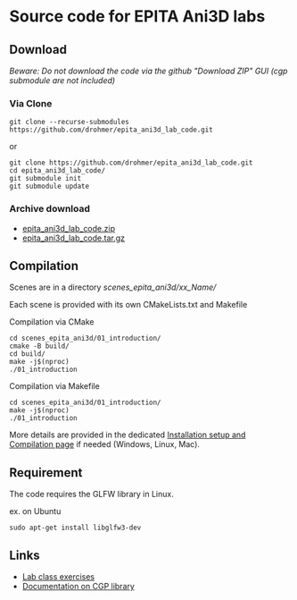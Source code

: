 # Source code for EPITA Ani3D labs

## Download

_Beware: Do not download the code via the github "Download ZIP" GUI (cgp submodule are not included)_

### Via Clone

```
git clone --recurse-submodules https://github.com/drohmer/epita_ani3d_lab_code.git
```

or 

```
git clone https://github.com/drohmer/epita_ani3d_lab_code.git
cd epita_ani3d_lab_code/
git submodule init
git submodule update
```

### Archive download

* [epita_ani3d_lab_code.zip](https://imagecomputing.net/course/2023_2024/epita_ani3d/lab_code/epita_ani3d_lab_code.zip)
* [epita_ani3d_lab_code.tar.gz](https://imagecomputing.net/course/2023_2024/epita_ani3d/lab_code/epita_ani3d_lab_code.tar.gz)



## Compilation

Scenes are in a directory _scenes_epita_ani3d/xx_Name/_


Each scene is provided with its own CMakeLists.txt and Makefile

Compilation via CMake
```
cd scenes_epita_ani3d/01_introduction/
cmake -B build/
cd build/
make -j$(nproc)
./01_introduction
```

Compilation via Makefile
```
cd scenes_epita_ani3d/01_introduction/
make -j$(nproc)
./01_introduction
```

More details are provided in the dedicated [Installation setup and Compilation page](https://imagecomputing.net/cgp/compilation) if needed (Windows, Linux, Mac).

## Requirement

The code requires the GLFW library in Linux.

ex. on Ubuntu

```
sudo apt-get install libglfw3-dev
```



## Links

* [Lab class exercises](https://imagecomputing.net/course/2023_2024/epita_ani3d/lab/index.html)
* [Documentation on CGP library](https://imagecomputing.net/cgp/index.html)

